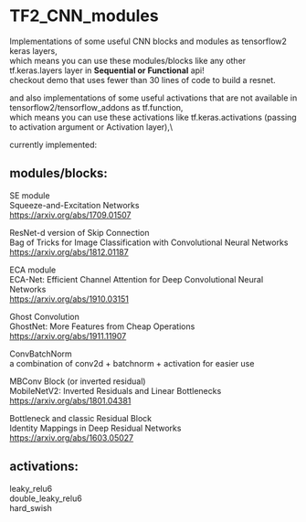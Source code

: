 # TF2_CNN_modules
Implementations of some useful CNN blocks and modules as tensorflow2 keras layers,\
which means you can use these modules/blocks like any other tf.keras.layers layer in **Sequential or Functional** api!\
checkout demo that uses fewer than 30 lines of code to build a resnet.

and also implementations of some useful activations that are not available in tensorflow2/tensorflow_addons as tf.function,\
which means you can use these activations like tf.keras.activations (passing to activation argument or Activation layer),\


currently implemented:

## modules/blocks:

SE module\
Squeeze-and-Excitation Networks\
https://arxiv.org/abs/1709.01507
    

ResNet-d version of Skip Connection\
Bag of Tricks for Image Classification with Convolutional Neural Networks\
https://arxiv.org/abs/1812.01187


ECA module\
ECA-Net: Efficient Channel Attention for Deep Convolutional Neural Networks\
https://arxiv.org/abs/1910.03151


Ghost Convolution\
GhostNet: More Features from Cheap Operations\
https://arxiv.org/abs/1911.11907


ConvBatchNorm\
a combination of conv2d + batchnorm + activation for easier use


MBConv Block (or inverted residual)\
MobileNetV2: Inverted Residuals and Linear Bottlenecks\
https://arxiv.org/abs/1801.04381


Bottleneck and classic Residual Block\
Identity Mappings in Deep Residual Networks\
https://arxiv.org/abs/1603.05027


## activations:

leaky_relu6\
double_leaky_relu6\
hard_swish
